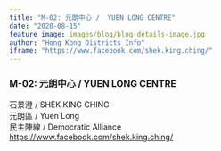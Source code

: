 ```yaml
---
title: "M-02: 元朗中心 /  YUEN LONG CENTRE"
date: "2020-08-15"
feature_image: images/blog/blog-details-image.jpg
author: "Hong Kong Districts Info"
iframe: "https://www.facebook.com/shek.king.ching/"
---
```


### M-02: 元朗中心 /  YUEN LONG CENTRE  
石景澄 /  SHEK KING CHING  
元朗區 / Yuen Long  
民主陣線 /  Democratic Alliance  
https://www.facebook.com/shek.king.ching/
